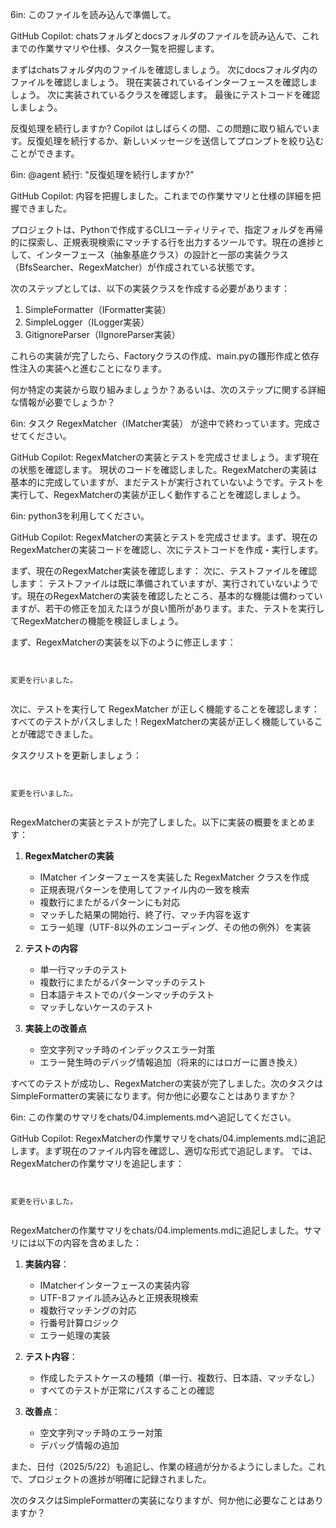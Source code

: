 6in: このファイルを読み込んで準備して。

GitHub Copilot: chatsフォルダとdocsフォルダのファイルを読み込んで、これまでの作業サマリや仕様、タスク一覧を把握します。

まずはchatsフォルダ内のファイルを確認しましょう。 次にdocsフォルダ内のファイルを確認しましょう。 現在実装されているインターフェースを確認しましょう。 次に実装されているクラスを確認します。 最後にテストコードを確認しましょう。 

反復処理を続行しますか?
Copilot はしばらくの間、この問題に取り組んでいます。反復処理を続行するか、新しいメッセージを送信してプロンプトを絞り込むことができます。

6in: @agent 続行: "反復処理を続行しますか?"

GitHub Copilot: 内容を把握しました。これまでの作業サマリと仕様の詳細を把握できました。

プロジェクトは、Pythonで作成するCLIユーティリティで、指定フォルダを再帰的に探索し、正規表現検索にマッチする行を出力するツールです。現在の進捗として、インターフェース（抽象基底クラス）の設計と一部の実装クラス（BfsSearcher、RegexMatcher）が作成されている状態です。

次のステップとしては、以下の実装クラスを作成する必要があります：
1. SimpleFormatter（IFormatter実装）
2. SimpleLogger（ILogger実装）
3. GitignoreParser（IIgnoreParser実装）

これらの実装が完了したら、Factoryクラスの作成、main.pyの雛形作成と依存性注入の実装へと進むことになります。

何か特定の実装から取り組みましょうか？あるいは、次のステップに関する詳細な情報が必要でしょうか？

6in: タスク RegexMatcher（IMatcher実装）
が途中で終わっています。完成させてください。

GitHub Copilot: RegexMatcherの実装とテストを完成させましょう。まず現在の状態を確認します。 現状のコードを確認しました。RegexMatcherの実装は基本的に完成していますが、まだテストが実行されていないようです。テストを実行して、RegexMatcherの実装が正しく動作することを確認しましょう。 

6in: python3を利用してください。

GitHub Copilot: RegexMatcherの実装とテストを完成させます。まず、現在のRegexMatcherの実装コードを確認し、次にテストコードを作成・実行します。

まず、現在のRegexMatcher実装を確認します： 次に、テストファイルを確認します： テストファイルは既に準備されていますが、実行されていないようです。現在のRegexMatcherの実装を確認したところ、基本的な機能は備わっていますが、若干の修正を加えたほうが良い箇所があります。また、テストを実行してRegexMatcherの機能を検証しましょう。

まず、RegexMatcherの実装を以下のように修正します： 
```


変更を行いました。


```
次に、テストを実行して RegexMatcher が正しく機能することを確認します： すべてのテストがパスしました！RegexMatcherの実装が正しく機能していることが確認できました。

タスクリストを更新しましょう： 
```


変更を行いました。


```
RegexMatcherの実装とテストが完了しました。以下に実装の概要をまとめます：

1. **RegexMatcherの実装**
   - IMatcher インターフェースを実装した RegexMatcher クラスを作成
   - 正規表現パターンを使用してファイル内の一致を検索
   - 複数行にまたがるパターンにも対応
   - マッチした結果の開始行、終了行、マッチ内容を返す
   - エラー処理（UTF-8以外のエンコーディング、その他の例外）を実装

2. **テストの内容**
   - 単一行マッチのテスト
   - 複数行にまたがるパターンマッチのテスト
   - 日本語テキストでのパターンマッチのテスト
   - マッチしないケースのテスト

3. **実装上の改善点**
   - 空文字列マッチ時のインデックスエラー対策
   - エラー発生時のデバッグ情報追加（将来的にはロガーに置き換え）

すべてのテストが成功し、RegexMatcherの実装が完了しました。次のタスクはSimpleFormatterの実装になります。何か他に必要なことはありますか？

6in: この作業のサマリをchats/04.implements.mdへ追記してください。

GitHub Copilot: RegexMatcherの作業サマリをchats/04.implements.mdに追記します。まず現在のファイル内容を確認し、適切な形式で追記します。 では、RegexMatcherの作業サマリを追記します： 
```


変更を行いました。


```
RegexMatcherの作業サマリをchats/04.implements.mdに追記しました。サマリには以下の内容を含めました：

1. **実装内容**：
   - IMatcherインターフェースの実装内容
   - UTF-8ファイル読み込みと正規表現検索
   - 複数行マッチングの対応
   - 行番号計算ロジック
   - エラー処理の実装

2. **テスト内容**：
   - 作成したテストケースの種類（単一行、複数行、日本語、マッチなし）
   - すべてのテストが正常にパスすることの確認

3. **改善点**：
   - 空文字列マッチ時のエラー対策
   - デバッグ情報の追加

また、日付（2025/5/22）も追記し、作業の経過が分かるようにしました。これで、プロジェクトの進捗が明確に記録されました。

次のタスクはSimpleFormatterの実装になりますが、何か他に必要なことはありますか？